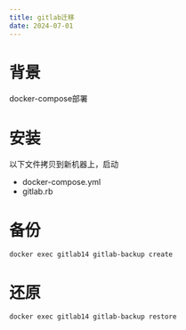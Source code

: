 ```yaml
---
title: gitlab迁移
date: 2024-07-01
---
```

# 背景
docker-compose部署

# 安装
以下文件拷贝到新机器上，启动
- docker-compose.yml 
- gitlab.rb

#  备份

```
docker exec gitlab14 gitlab-backup create
```

#  还原
```
docker exec gitlab14 gitlab-backup restore
```
